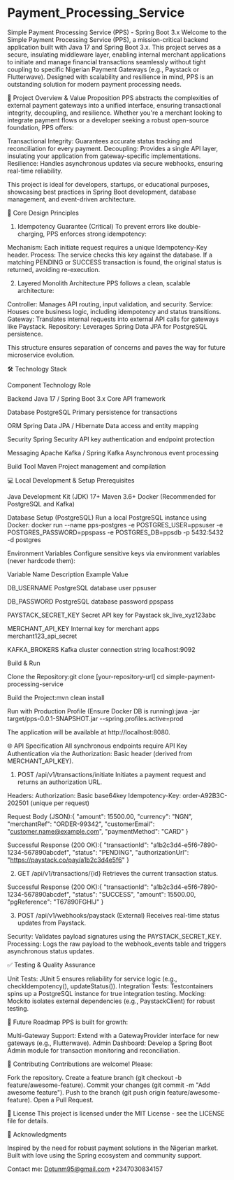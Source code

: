# Payment_Processing_Service
Simple Payment Processing Service (PPS) - Spring Boot 3.x
Welcome to the Simple Payment Processing Service (PPS), a mission-critical backend application built with Java 17 and Spring Boot 3.x. This project serves as a secure, insulating middleware layer, enabling internal merchant applications to initiate and manage financial transactions seamlessly without tight coupling to specific Nigerian Payment Gateways (e.g., Paystack or Flutterwave). Designed with scalability and resilience in mind, PPS is an outstanding solution for modern payment processing needs.

🚀 Project Overview & Value Proposition
PPS abstracts the complexities of external payment gateways into a unified interface, ensuring transactional integrity, decoupling, and resilience. Whether you're a merchant looking to integrate payment flows or a developer seeking a robust open-source foundation, PPS offers:

Transactional Integrity: Guarantees accurate status tracking and reconciliation for every payment.
Decoupling: Provides a single API layer, insulating your application from gateway-specific implementations.
Resilience: Handles asynchronous updates via secure webhooks, ensuring real-time reliability.

This project is ideal for developers, startups, or educational purposes, showcasing best practices in Spring Boot development, database management, and event-driven architecture.

🎯 Core Design Principles
1. Idempotency Guarantee (Critical)
To prevent errors like double-charging, PPS enforces strong idempotency:

Mechanism: Each initiate request requires a unique Idempotency-Key header.
Process: The service checks this key against the database. If a matching PENDING or SUCCESS transaction is found, the original status is returned, avoiding re-execution.

2. Layered Monolith Architecture
PPS follows a clean, scalable architecture:

Controller: Manages API routing, input validation, and security.
Service: Houses core business logic, including idempotency and status transitions.
Gateway: Translates internal requests into external API calls for gateways like Paystack.
Repository: Leverages Spring Data JPA for PostgreSQL persistence.

This structure ensures separation of concerns and paves the way for future microservice evolution.

🛠️ Technology Stack



Component
Technology
Role



Backend
Java 17 / Spring Boot 3.x
Core API framework


Database
PostgreSQL
Primary persistence for transactions


ORM
Spring Data JPA / Hibernate
Data access and entity mapping


Security
Spring Security
API key authentication and endpoint protection


Messaging
Apache Kafka / Spring Kafka
Asynchronous event processing


Build Tool
Maven
Project management and compilation



💻 Local Development & Setup
Prerequisites

Java Development Kit (JDK) 17+
Maven 3.6+
Docker (Recommended for PostgreSQL and Kafka)

Database Setup (PostgreSQL)
Run a local PostgreSQL instance using Docker:
docker run --name pps-postgres -e POSTGRES_USER=ppsuser -e POSTGRES_PASSWORD=ppspass -e POSTGRES_DB=ppsdb -p 5432:5432 -d postgres

Environment Variables
Configure sensitive keys via environment variables (never hardcode them):



Variable Name
Description
Example Value



DB_USERNAME
PostgreSQL database user
ppsuser


DB_PASSWORD
PostgreSQL database password
ppspass


PAYSTACK_SECRET_KEY
Secret API key for Paystack
sk_live_xyz123abc


MERCHANT_API_KEY
Internal key for merchant apps
merchant123_api_secret


KAFKA_BROKERS
Kafka cluster connection string
localhost:9092


Build & Run

Clone the Repository:git clone [your-repository-url]
cd simple-payment-processing-service


Build the Project:mvn clean install


Run with Production Profile (Ensure Docker DB is running):java -jar target/pps-0.0.1-SNAPSHOT.jar --spring.profiles.active=prod

The application will be available at http://localhost:8080.


🌐 API Specification
All synchronous endpoints require API Key Authentication via the Authorization: Basic header (derived from MERCHANT_API_KEY).
1. POST /api/v1/transactions/initiate
Initiates a payment request and returns an authorization URL.

Headers:
Authorization: Basic base64key
Idempotency-Key: order-A92B3C-202501 (unique per request)


Request Body (JSON):{
  "amount": 15500.00,
  "currency": "NGN",
  "merchantRef": "ORDER-99342",
  "customerEmail": "customer.name@example.com",
  "paymentMethod": "CARD"
}


Successful Response (200 OK):{
  "transactionId": "a1b2c3d4-e5f6-7890-1234-567890abcdef",
  "status": "PENDING",
  "authorizationUrl": "https://paystack.co/pay/a1b2c3d4e5f6"
}



2. GET /api/v1/transactions/{id}
Retrieves the current transaction status.

Successful Response (200 OK):{
  "transactionId": "a1b2c3d4-e5f6-7890-1234-567890abcdef",
  "status": "SUCCESS",
  "amount": 15500.00,
  "pgReference": "T67890FGHIJ"
}



3. POST /api/v1/webhooks/paystack (External)
Receives real-time status updates from Paystack.

Security: Validates payload signatures using the PAYSTACK_SECRET_KEY.
Processing: Logs the raw payload to the webhook_events table and triggers asynchronous status updates.


✅ Testing & Quality Assurance

Unit Tests: JUnit 5 ensures reliability for service logic (e.g., checkIdempotency(), updateStatus()).
Integration Tests: Testcontainers spins up a PostgreSQL instance for true integration testing.
Mocking: Mockito isolates external dependencies (e.g., PaystackClient) for robust testing.


🌟 Future Roadmap
PPS is built for growth:

Multi-Gateway Support: Extend with a GatewayProvider interface for new gateways (e.g., Flutterwave).
Admin Dashboard: Develop a Spring Boot Admin module for transaction monitoring and reconciliation.


🤝 Contributing
Contributions are welcome! Please:

Fork the repository.
Create a feature branch (git checkout -b feature/awesome-feature).
Commit your changes (git commit -m "Add awesome feature").
Push to the branch (git push origin feature/awesome-feature).
Open a Pull Request.


📜 License
This project is licensed under the MIT License - see the LICENSE file for details.

🙌 Acknowledgments

Inspired by the need for robust payment solutions in the Nigerian market.
Built with love using the Spring ecosystem and community support.

Contact me: Dotunm95@gmail.com
+2347030834157
